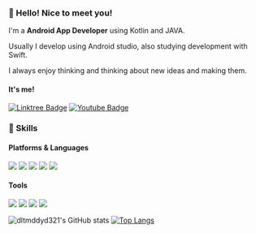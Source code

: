 
### 👋 Hello! Nice to meet you! 
I'm a **Android App Developer** using Kotlin and JAVA.

Usually I develop using Android studio, also studying  development with Swift.

I always enjoy thinking and thinking about new ideas and making them.

#### It's me!

[![Linktree Badge](https://img.shields.io/badge/Linktree-39E09B?style=flat-square&logo=Linktree&logoColor=white&link=https://linktr.ee/dltmddyd321)](https://linktr.ee/dltmddyd321)
[![Youtube Badge](https://img.shields.io/badge/Youtube-FF0000?style=flat-square&logo=Youtube&logoColor=white&link=https://www.youtube.com/channel/UCL7UDNVO3mo2ouJC5OCq9gg)](https://www.youtube.com/channel/UCL7UDNVO3mo2ouJC5OCq9gg)

### 🔨 Skills

#### Platforms & Languages
<img src="https://img.shields.io/badge/Android-3DDC84?style=flat-square&logo=Android&logoColor=white"/> <img src="https://img.shields.io/badge/JAVA-F01428?style=flat-square&logo=java&logoColor=white"/> <img src="https://img.shields.io/badge/Kotlin-00B388?style=flat-square&logo=kotlin&logoColor=white"/> <img src="https://img.shields.io/badge/Python-569A31?style=flat-square&logo=python&logoColor=white"/> <img src="https://img.shields.io/badge/Unity-000000?style=flat-square&logo=unity&logoColor=white"/>

#### Tools
<img src="https://img.shields.io/badge/Firebase-FECC00?style=flat-square&logo=firebase&logoColor=white"/> <img src="https://img.shields.io/badge/Git-FC4C02?style=flat-square&logo=git&logoColor=white"/> <img src="https://img.shields.io/badge/Notion-273347?style=flat-square&logo=notion&logoColor=white"/> <img src="https://img.shields.io/badge/Slack-4A154B?style=flat-square&logo=slack&logoColor=white"/>

![dltmddyd321's GitHub stats](https://github-readme-stats.vercel.app/api?username=dltmddyd321&show_icons=true&theme=radical)  [![Top Langs](https://github-readme-stats.vercel.app/api/top-langs/?username=dltmddyd321&layout=compact&theme=radical&langs_count=5)](https://github.com/anuraghazra/github-readme-stats)

<!--
**dltmddyd321/dltmddyd321** is a ✨ _special_ ✨ repository because its `README.md` (this file) appears on your GitHub profile.

Here are some ideas to get you started:

- 🔭 I’m currently working on ...
- 🌱 I’m currently learning ...
- 👯 I’m looking to collaborate on ...
- 🤔 I’m looking for help with ...
- 💬 Ask me about ...
- 📫 How to reach me: ...
- 😄 Pronouns: ...
- ⚡ Fun fact: ...
-->
